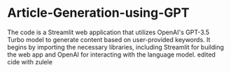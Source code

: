 # Article-Generation-using-GPT
The code is a Streamlit web application that utilizes OpenAI's GPT-3.5 Turbo model to generate content based on user-provided keywords. It begins by importing the necessary libraries, including Streamlit for building the web app and OpenAI for interacting with the language model.
edited cide with zulele
